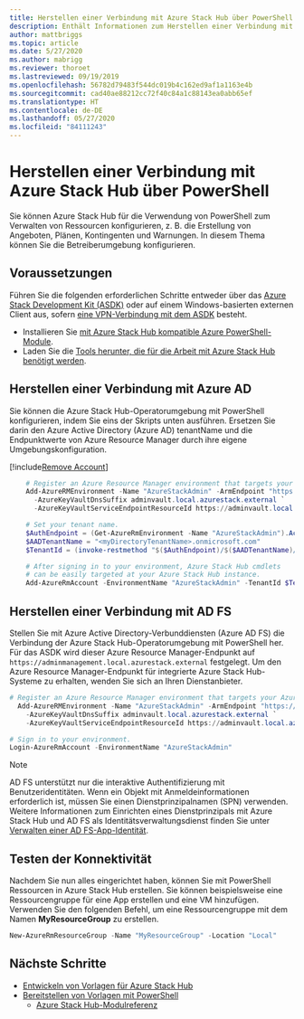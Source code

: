 ```yaml
---
title: Herstellen einer Verbindung mit Azure Stack Hub über PowerShell
description: Enthält Informationen zum Herstellen einer Verbindung mit Azure Stack Hub über PowerShell.
author: mattbriggs
ms.topic: article
ms.date: 5/27/2020
ms.author: mabrigg
ms.reviewer: thoroet
ms.lastreviewed: 09/19/2019
ms.openlocfilehash: 56782d79483f544dc019b4c162ed9af1a1163e4b
ms.sourcegitcommit: cad40ae88212cc72f40c84a1c88143ea0abb65ef
ms.translationtype: HT
ms.contentlocale: de-DE
ms.lasthandoff: 05/27/2020
ms.locfileid: "84111243"
---
```

# <a name="connect-to-azure-stack-hub-with-powershell"></a>Herstellen einer Verbindung mit Azure Stack Hub über PowerShell

Sie können Azure Stack Hub für die Verwendung von PowerShell zum Verwalten von Ressourcen konfigurieren, z. B. die Erstellung von Angeboten, Plänen, Kontingenten und Warnungen. In diesem Thema können Sie die Betreiberumgebung konfigurieren.

## <a name="prerequisites"></a>Voraussetzungen

Führen Sie die folgenden erforderlichen Schritte entweder über das [Azure Stack Development Kit (ASDK)](../asdk/asdk-connect.md#connect-with-rdp) oder auf einem Windows-basierten externen Client aus, sofern [eine VPN-Verbindung mit dem ASDK](../asdk/asdk-connect.md#connect-with-vpn) besteht.

- Installieren Sie [mit Azure Stack Hub kompatible Azure PowerShell-Module](azure-stack-powershell-install.md).  
- Laden Sie die [Tools herunter, die für die Arbeit mit Azure Stack Hub benötigt werden](azure-stack-powershell-download.md).  

## <a name="connect-with-azure-ad"></a>Herstellen einer Verbindung mit Azure AD

Sie können die Azure Stack Hub-Operatorumgebung mit PowerShell konfigurieren, indem Sie eins der Skripts unten ausführen. Ersetzen Sie darin den Azure Active Directory (Azure AD) tenantName und die Endpunktwerte von Azure Resource Manager durch ihre eigene Umgebungskonfiguration.

[!include[Remove Account](../../includes/remove-account.md)]

```powershell  
    # Register an Azure Resource Manager environment that targets your Azure Stack Hub instance. Get your Azure Resource Manager endpoint value from your service provider.
    Add-AzureRMEnvironment -Name "AzureStackAdmin" -ArmEndpoint "https://adminmanagement.local.azurestack.external" `
      -AzureKeyVaultDnsSuffix adminvault.local.azurestack.external `
      -AzureKeyVaultServiceEndpointResourceId https://adminvault.local.azurestack.external

    # Set your tenant name.
    $AuthEndpoint = (Get-AzureRmEnvironment -Name "AzureStackAdmin").ActiveDirectoryAuthority.TrimEnd('/')
    $AADTenantName = "<myDirectoryTenantName>.onmicrosoft.com"
    $TenantId = (invoke-restmethod "$($AuthEndpoint)/$($AADTenantName)/.well-known/openid-configuration").issuer.TrimEnd('/').Split('/')[-1]

    # After signing in to your environment, Azure Stack Hub cmdlets
    # can be easily targeted at your Azure Stack Hub instance.
    Add-AzureRmAccount -EnvironmentName "AzureStackAdmin" -TenantId $TenantId
```

## <a name="connect-with-ad-fs"></a>Herstellen einer Verbindung mit AD FS

Stellen Sie mit Azure Active Directory-Verbunddiensten (Azure AD FS) die Verbindung der Azure Stack Hub-Operatorumgebung mit PowerShell her. Für das ASDK wird dieser Azure Resource Manager-Endpunkt auf `https://adminmanagement.local.azurestack.external` festgelegt. Um den Azure Resource Manager-Endpunkt für integrierte Azure Stack Hub-Systeme zu erhalten, wenden Sie sich an Ihren Dienstanbieter.

  ```powershell  
  # Register an Azure Resource Manager environment that targets your Azure Stack Hub instance. Get your Azure Resource Manager endpoint value from your service provider.
    Add-AzureRMEnvironment -Name "AzureStackAdmin" -ArmEndpoint "https://adminmanagement.local.azurestack.external" `
      -AzureKeyVaultDnsSuffix adminvault.local.azurestack.external `
      -AzureKeyVaultServiceEndpointResourceId https://adminvault.local.azurestack.external

  # Sign in to your environment.
  Login-AzureRmAccount -EnvironmentName "AzureStackAdmin"
  ```

> [!Note]  
> AD FS unterstützt nur die interaktive Authentifizierung mit Benutzeridentitäten. Wenn ein Objekt mit Anmeldeinformationen erforderlich ist, müssen Sie einen Dienstprinzipalnamen (SPN) verwenden. Weitere Informationen zum Einrichten eines Dienstprinzipals mit Azure Stack Hub und AD FS als Identitätsverwaltungsdienst finden Sie unter [Verwalten einer AD FS-App-Identität](azure-stack-create-service-principals.md#manage-an-ad-fs-app-identity).

## <a name="test-the-connectivity"></a>Testen der Konnektivität

Nachdem Sie nun alles eingerichtet haben, können Sie mit PowerShell Ressourcen in Azure Stack Hub erstellen. Sie können beispielsweise eine Ressourcengruppe für eine App erstellen und eine VM hinzufügen. Verwenden Sie den folgenden Befehl, um eine Ressourcengruppe mit dem Namen **MyResourceGroup** zu erstellen.

```powershell  
New-AzureRmResourceGroup -Name "MyResourceGroup" -Location "Local"
```

## <a name="next-steps"></a>Nächste Schritte

- [Entwickeln von Vorlagen für Azure Stack Hub](../user/azure-stack-develop-templates.md)
- [Bereitstellen von Vorlagen mit PowerShell](../user/azure-stack-deploy-template-powershell.md)
  - [Azure Stack Hub-Modulreferenz](https://docs.microsoft.com/powershell/azure/azure-stack/overview)
